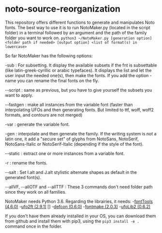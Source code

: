 # noto-source-reorganization

This repository offers different functions to generate and manipulates Noto fonts.
The best way to use it is to run NotoMaker.py (located in the script folder) in a terminal followed by an argument and the path of the family folder you want to work on.
	`python3 ~/NotoMaker.py [generation option] <folder path if needed> [output option] <list of format(s) in lowercase>`

So far NotoMaker has the following options:

-sub :  For subsetting. It display the available subsets if the fnt is subsettable (like latin-greek-cyrillic or arabic typefaces).
  It displays the list and let the user input the needed one(s), then make the fonts. If you add the option -name you can rename the final fonts on the fly.

--script : same as previous, but you have to give yourself the subsets you want to apply.

--fastgen : make all instances from the variable font (faster than interpolating UFOs and then generating fonts. But limited to ttf, woff, woff2 formats, and contours are not merged)

-var : generate the variable font.

-gen : interpolate and then generate the family. If the writing system is not a latin one, it add a "secure set" of glyphs from NotoSans, NotoSerif, NotoSans-Italic or NotoSerif-Italic (depending if the style of the font).

--static : extract one or more instances from a variable font.

-r : rename the fonts.

--salt : Set I.alt and J.alt stylistic alternate shapes as default in the generated font(s).

--allVF, --allOTF and --allTTF : These 3 commands don't need folder path since they work on all families.

NotoMaker needs Python 3.6. Regarding the librairies, it needs:
-[fontTools (4.6.0)](https://github.com/fonttools/fonttools)
-[ufo2ft (2.9.1)](https://github.com/googlefonts/ufo2ft) []
-[defcon (0.6.0)](https://github.com/robotools/defcon)
-[fontmake (2.0.3)](https://github.com/googlefonts/fontmake)
-[ufoLib2 (0.6.2)](https://github.com/fonttools/ufoLib2)

If you don't have them already installed in your OS, you can download them from github
and install them with pip3, using the  `pip3 install -e .` command once in the folder.


